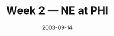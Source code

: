 ---
layout: game
title: Week 2 — NE at PHI
season: 2003
game_id: 2003_02_NE_PHI
week: 2
date: 2003-09-14
home_team: PHI
away_team: NE
final_home: 
final_away: 
pbp_url: /assets/data/pbp/2003/2003_02_NE_PHI.csv.gz
---